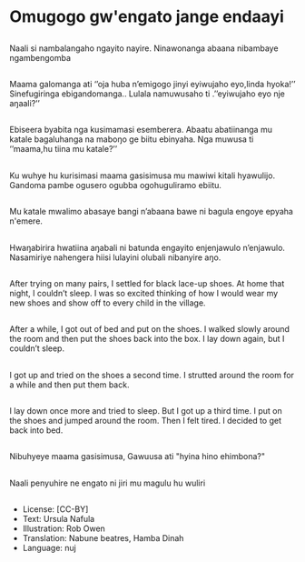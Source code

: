 # Omugogo gw'engato jange endaayi

##
Naali si nambalangaho ngayito
nayire.
Ninawonanga abaana
nibambaye ngambengomba

##
Maama galomanga ati ‘’oja
huba n’emigogo jinyi eyiwujaho
eyo,linda hyoka!’’
Sinefugiringa ebigandomanga..
Lulala namuwusaho ti
.’’eyiwujaho eyo nje aŋaali?’’

##
Ebiseera byabita nga
kusimamasi esemberera.
Abaatu abatiinanga mu katale
bagaluhanga na maboŋo ge
biitu ebinyaha.
Nga muwusa ti ‘’maama,hu
tiina mu katale?’’

##
Ku wuhye hu kurisimasi maama
gasisimusa mu mawiwi kitali
hyawulijo.
Gandoma pambe ogusero
ogubba ogohuguliramo ebiitu.

##
Mu katale mwalimo abasaye
bangi n’abaana bawe ni bagula
engoye epyaha n'emere.

##
Hwaŋabirira hwatiina aŋabali ni
batunda engayito enjenjawulo
n’enjawulo.
Nasamiriye nahengera hiisi
lulayini olubali nibanyire aŋo.

##
After trying on many pairs, I
settled for black lace-up shoes.
At home that night, I couldn’t
sleep.
I was so excited thinking of how
I would wear my new shoes and
show off to every child in the
village.

##
After a while, I got out of bed
and put on the shoes.
I walked slowly around the room
and then put the shoes back
into
the box.
I lay down again, but I couldn’t
sleep.

##
I got up and tried on the shoes
a second time.
I strutted around the room for a
while and then put them back.

##
I lay down once more and tried
to sleep. But I got up a third
time.
I put on the shoes and jumped
around the room. Then I felt
tired.
I decided to get back into bed.

##
Nibuhyeye maama gasisimusa, Gawuusa ati "hyina hino ehimbona?"

##
Naali penyuhire ne engato ni jiri
mu magulu hu wuliri

##
* License: [CC-BY]
* Text: Ursula Nafula
* Illustration: Rob Owen
* Translation: Nabune beatres, Hamba Dinah
* Language: nuj
